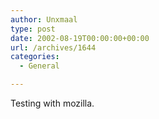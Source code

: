 ```yaml
---
author: Unxmaal
type: post
date: 2002-08-19T00:00:00+00:00
url: /archives/1644
categories:
  - General

---
```

Testing with mozilla.